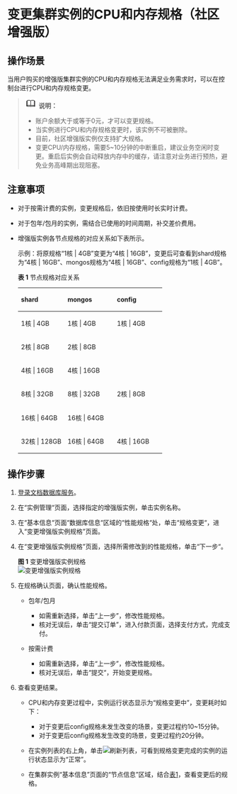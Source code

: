# 变更集群实例的CPU和内存规格（社区增强版）<a name="dds_03_0049"></a>

## 操作场景<a name="section38106127132942"></a>

当用户购买的增强版集群实例的CPU和内存规格无法满足业务需求时，可以在控制台进行CPU和内存规格变更。

>![](public_sys-resources/icon-note.gif) **说明：**   
>-   账户余额大于或等于0元，才可以变更规格。  
>-   当实例进行CPU和内存规格变更时，该实例不可被删除。  
>-   目前，社区增强版实例仅支持扩大规格。  
>-   变更CPU/内存规格，需要5\~10分钟的中断重启，建议业务空闲时变更。重启后实例会自动释放内存中的缓存，请注意对业务进行预热，避免业务高峰期出现阻塞。  

## 注意事项<a name="section1752311674715"></a>

-   对于按需计费的实例，变更规格后，依旧按使用时长实时计费。

-   对于包年/包月的实例，需结合已使用的时间周期，补交差价费用。
-   增强版实例各节点规格的对应关系如下表所示。

    示例：将原规格“1核 | 4GB”变更为“4核 | 16GB”，变更后可查看到shard规格为“4核 | 16GB”、mongos规格为“4核 | 16GB”、config规格为“1核 | 4GB”。

    **表 1**  节点规格对应关系

    <a name="table12243532412"></a>
    <table><thead align="left"><tr id="row20241934418"><th class="cellrowborder" valign="top" width="32.269999999999996%" id="mcps1.2.4.1.1"><p id="p202408314116"><a name="p202408314116"></a><a name="p202408314116"></a>shard</p>
    </th>
    <th class="cellrowborder" valign="top" width="34.27%" id="mcps1.2.4.1.2"><p id="p424113124118"><a name="p424113124118"></a><a name="p424113124118"></a>mongos</p>
    </th>
    <th class="cellrowborder" valign="top" width="33.46%" id="mcps1.2.4.1.3"><p id="p1324113194117"><a name="p1324113194117"></a><a name="p1324113194117"></a>config</p>
    </th>
    </tr>
    </thead>
    <tbody><tr id="row8241134412"><td class="cellrowborder" valign="top" width="32.269999999999996%" headers="mcps1.2.4.1.1 "><p id="p72419318414"><a name="p72419318414"></a><a name="p72419318414"></a>1核 | 4GB</p>
    </td>
    <td class="cellrowborder" valign="top" width="34.27%" headers="mcps1.2.4.1.2 "><p id="p1324193104113"><a name="p1324193104113"></a><a name="p1324193104113"></a>1核 | 4GB</p>
    </td>
    <td class="cellrowborder" rowspan="3" valign="top" width="33.46%" headers="mcps1.2.4.1.3 "><p id="p324115314411"><a name="p324115314411"></a><a name="p324115314411"></a>1核 | 4GB</p>
    </td>
    </tr>
    <tr id="row1424214310419"><td class="cellrowborder" valign="top" headers="mcps1.2.4.1.1 "><p id="p62428374112"><a name="p62428374112"></a><a name="p62428374112"></a>2核 | 8GB</p>
    </td>
    <td class="cellrowborder" valign="top" headers="mcps1.2.4.1.2 "><p id="p22426319416"><a name="p22426319416"></a><a name="p22426319416"></a>2核 | 8GB</p>
    </td>
    </tr>
    <tr id="row11242173184117"><td class="cellrowborder" valign="top" headers="mcps1.2.4.1.1 "><p id="p724273184114"><a name="p724273184114"></a><a name="p724273184114"></a>4核 | 16GB</p>
    </td>
    <td class="cellrowborder" valign="top" headers="mcps1.2.4.1.2 "><p id="p82421331415"><a name="p82421331415"></a><a name="p82421331415"></a>4核 | 16GB</p>
    </td>
    </tr>
    <tr id="row324203134117"><td class="cellrowborder" valign="top" width="32.269999999999996%" headers="mcps1.2.4.1.1 "><p id="p4242103114119"><a name="p4242103114119"></a><a name="p4242103114119"></a>8核 | 32GB</p>
    </td>
    <td class="cellrowborder" valign="top" width="34.27%" headers="mcps1.2.4.1.2 "><p id="p162421637417"><a name="p162421637417"></a><a name="p162421637417"></a>8核 | 32GB</p>
    </td>
    <td class="cellrowborder" rowspan="2" valign="top" width="33.46%" headers="mcps1.2.4.1.3 "><p id="p424215384116"><a name="p424215384116"></a><a name="p424215384116"></a>2核 | 8GB</p>
    </td>
    </tr>
    <tr id="row424343164117"><td class="cellrowborder" valign="top" headers="mcps1.2.4.1.1 "><p id="p32431314119"><a name="p32431314119"></a><a name="p32431314119"></a>16核 | 64GB</p>
    </td>
    <td class="cellrowborder" valign="top" headers="mcps1.2.4.1.2 "><p id="p202436374114"><a name="p202436374114"></a><a name="p202436374114"></a>16核 | 64GB</p>
    </td>
    </tr>
    <tr id="row8243173114115"><td class="cellrowborder" valign="top" width="32.269999999999996%" headers="mcps1.2.4.1.1 "><p id="p11243103114120"><a name="p11243103114120"></a><a name="p11243103114120"></a>32核 | 128GB</p>
    </td>
    <td class="cellrowborder" valign="top" width="34.27%" headers="mcps1.2.4.1.2 "><p id="p924314317415"><a name="p924314317415"></a><a name="p924314317415"></a>16核 | 64GB</p>
    </td>
    <td class="cellrowborder" valign="top" width="33.46%" headers="mcps1.2.4.1.3 "><p id="p16243430417"><a name="p16243430417"></a><a name="p16243430417"></a>4核 | 16GB</p>
    </td>
    </tr>
    </tbody>
    </table>


## 操作步骤<a name="section79281543052"></a>

1.  [登录文档数据库服务](https://support.huaweicloud.com/qs-dds/dds_02_0043.html)。
2.  在“实例管理“页面，选择指定的增强版实例，单击实例名称。
3.  在“基本信息“页面“数据库信息“区域的“性能规格“处，单击“规格变更“，进入“变更增强版实例规格”页面。
4.  在“变更增强版实例规格”页面，选择所需修改到的性能规格，单击“下一步“。

    **图 1**  变更增强版实例规格<a name="fig590517210398"></a>  
    ![](figures/变更增强版实例规格.png "变更增强版实例规格")

5.  在规格确认页面，确认性能规格。
    -   包年/包月
        -   如需重新选择，单击“上一步”，修改性能规格。
        -   核对无误后，单击“提交订单”，进入付款页面，选择支付方式，完成支付。

    -   按需计费
        -   如需重新选择，单击“上一步”，修改性能规格。
        -   核对无误后，单击“提交“，开始变更规格。

6.  查看变更结果。
    -   CPU和内存变更过程中，实例运行状态显示为“规格变更中”，变更耗时如下：
        -   对于变更后config规格未发生改变的场景，变更过程约10\~15分钟。
        -   对于变更后config规格发生改变的场景，变更过程约20分钟。

    -   在实例列表的右上角，单击![](figures/kwx318612-GAUSS-DBaaS-image-dbe6bb50-e0f5-42a9-91be-08aab27832dc-11.png)刷新列表，可看到规格变更完成的实例的运行状态显示为“正常”。
    -   在集群实例“基本信息”页面的“节点信息”区域，结合[表1](#table12243532412)，查看变更后的规格。


